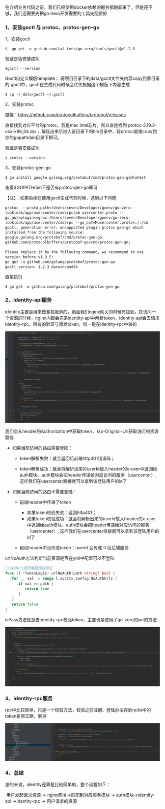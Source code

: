 

在介绍业务代码之前，我们已经使用docker依赖的服务都跑起来了，但是还不够，我们还需要先把go-zero开发需要的工具先配置好



### 1、安装goctl 与 protoc、protoc-gen-go

1、安装goctl

```shell
$  go get -u github.com/tal-tech/go-zero/tools/goctl@v1.2.3 
```

验证是否安装成功

```shell
$goctl --version
```

Goctl自定义模版template： 将项目目录下的data/goctl文件夹内容copy到家目录的.goctl中，goctl在生成代码时候会优先根据这个模版下内容生成

```shell
$ cp -r data/goctl ~/.goctl
```



2、安装protoc

链接：https://github.com/protocolbuffers/protobuf/releases

直接找到对应平台的protoc，我是mac intel芯片，所以直接找到 protoc-3.19.3-osx-x86_64.zip ，解压出来后进入该目录下的bin目录中，将protoc直接copy到你的gopath/bin目录下即可。

验证是否安装成功

```shell
$ protoc --version
```



3、安装protoc-gen-go

```shell
$ go install google.golang.org/protobuf/cmd/protoc-gen-go@latest 
```

查看$GOPATH/bin下是否有protoc-gen-go即可

【注】：如果后续在使用goctl生成代码时候，遇到以下问题

```shell
protoc  --proto_path=/Users/seven/Developer/goenv/go-zero-looklook/app/usercenter/cmd/rpc/pb usercenter.proto --go_out=plugins=grpc:/Users/seven/Developer/goenv/go-zero-looklook/app/usercenter/cmd/rpc --go_opt=Musercenter.proto=././pb
goctl: generation error: unsupported plugin protoc-gen-go which installed from the following source:
google.golang.org/protobuf/cmd/protoc-gen-go, 
github.com/protocolbuffers/protobuf-go/cmd/protoc-gen-go;

Please replace it by the following command, we recommend to use version before v1.3.5:
go get -u github.com/golang/protobuf/protoc-gen-go
goctl version: 1.2.3 darwin/amd64
```

直接执行 

```shell
$ go get -u github.com/golang/protobuf/protoc-gen-go
```



### 2、identity-api服务

identity主要是用来做鉴权服务的，前面我们nginx网关的时候有提到。在访问一个资源的时候，nginx内部会先来identity-api中解析token，identity-api会去请求identity-rpc，所有的验证与颁发token，统一是在identity-rpc中做的

![image-20220117164121593](./images/3/image-20220117164121593.png)



我们会从header的Authorization中获取token，从x-Original-Uri获取访问的资源路径

- 如果当前访问的路由需要登陆：

  - token解析失败：就会返回给前端http401错误码；

  - token解析成功：就会将解析出来的userId放入header的x-user中返回给auth模块，auth模块会把header传递给对应访问的服务（usercenter）, 这样我们在usercenter直接就可以拿到该登陆用户的id了

- 如果当前访问的路由不需要登陆：

  - 前端header中传递了token
    - 如果token校验失败：返回http401；
    - 如果token校验成功：就会将解析出来的userId放入header的x-user中返回给auth模块，auth模块会把header传递给对应访问的服务（usercenter）, 这样我们在usercenter直接就可以拿到该登陆用户的id了

  - 前段header中没传递token：userid 会传递 0 给后端服务



urlNoAuth方法判断当前资源是否在yml中配置可以不登陆

```go
//当前url是否需要授权验证
func (l *TokenLogic) urlNoAuth(path string) bool {
   for _, val := range l.svcCtx.Config.NoAuthUrls {
      if val == path {
         return true
      }
   }
   return false
}
```



isPass方法就是去identity-rpc校验token，主要也是使用了go-zero的jwt的方法

![image-20220117164844578](./images/3/image-20220117164844578.png)





### 3、identity-rpc服务

rpc中比较简单，只是一个校验方法，校验之前注册、登陆办法存到redis中的token是否正确、到期

![image-20220117165036086](./images/3/image-20220117165036086.png)





### 4、总结

总的来说，identity还算是比较简单的，整个流程如下：

​			用户发起请求资源 -> nginx网关->匹配到对应服务模块 -> auth模块->identity-api ->identity-rpc -> 用户请求的资源









